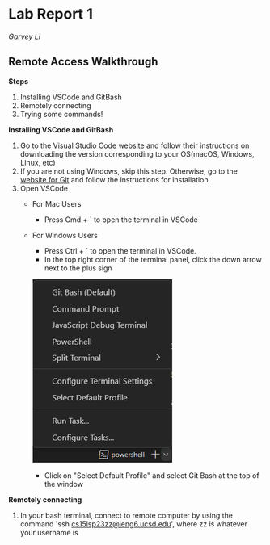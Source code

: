 # Lab Report 1
*Garvey Li*

## Remote Access Walkthrough

**Steps**
1. Installing VSCode and GitBash
2. Remotely connecting
3. Trying some commands!

**Installing VSCode and GitBash**
1. Go to the [Visual Studio Code website](https://code.visualstudio.com/) and follow their instructions on downloading the version corresponding to your OS(macOS, Windows, Linux, etc)
2. If you are not using Windows, skip this step. Otherwise, go to the [website for Git](https://gitforwindows.org/) and follow the instructions for installation.
3. Open VSCode 
    * For Mac Users
        * Press Cmd + ` to open the terminal in VSCode
    * For Windows Users
        * Press Ctrl + ` to open the terminal in VSCode. 
        * In the top right corner of the terminal panel, click the down arrow next to the plus sign
        
        ![Image](default_profile.png)
        * Click on "Select Default Profile" and select Git Bash at the top of the window

**Remotely connecting**
1. In your bash terminal, connect to remote computer by using the command 'ssh cs15lsp23zz@ieng6.ucsd.edu', where zz is whatever your username is
